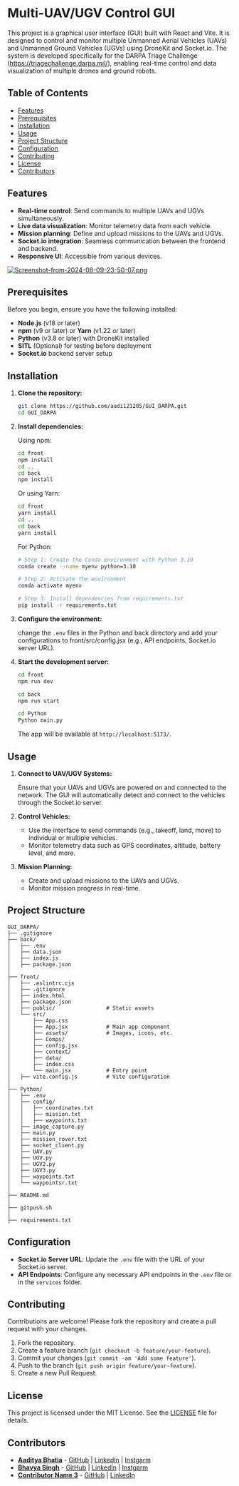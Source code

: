 # Multi-UAV/UGV Control GUI

This project is a graphical user interface (GUI) built with React and Vite. It is designed to control and monitor multiple Unmanned Aerial Vehicles (UAVs) and Unmanned Ground Vehicles (UGVs) using DroneKit and Socket.io. The system is developed specifically for the DARPA Triage Challenge (https://triagechallenge.darpa.mil/), enabling real-time control and data visualization of multiple drones and ground robots.

## Table of Contents

- [Features](#features)
- [Prerequisites](#prerequisites)
- [Installation](#installation)
- [Usage](#usage)
- [Project Structure](#project-structure)
- [Configuration](#configuration)
- [Contributing](#contributing)
- [License](#license)
- [Contributors](#contributors)

## Features

- **Real-time control**: Send commands to multiple UAVs and UGVs simultaneously.
- **Live data visualization**: Monitor telemetry data from each vehicle.
- **Mission planning**: Define and upload missions to the UAVs and UGVs.
- **Socket.io integration**: Seamless communication between the frontend and backend.
- **Responsive UI**: Accessible from various devices.

[![Screenshot-from-2024-08-09-23-50-07.png](https://i.postimg.cc/MHSQjK8R/Screenshot-from-2024-08-09-23-50-07.png)](https://postimg.cc/9RLM620F)
## Prerequisites

Before you begin, ensure you have the following installed:

- **Node.js** (v18 or later)
- **npm** (v9 or later) or **Yarn** (v1.22 or later)
- **Python** (v3.8 or later) with DroneKit installed
- **SITL** (Optional) for testing before deployment
- **Socket.io** backend server setup

## Installation

1. **Clone the repository:**

   ```bash
   git clone https://github.com/aadi121205/GUI_DARPA.git
   cd GUI_DARPA
   ```

2. **Install dependencies:**

   Using npm:

   ```bash
   cd front
   npm install
   cd ..
   cd back
   npm install
   ```

   Or using Yarn:

   ```bash
   cd front
   yarn install
   cd ..
   cd back
   yarn install
   ```

   For Python:

   ```bash
   # Step 1: Create the Conda environment with Python 3.10
   conda create --name myenv python=3.10

   # Step 2: Activate the environment
   conda activate myenv

   # Step 3: Install dependencies from requirements.txt
   pip install -r requirements.txt

   ```

3. **Configure the environment:**

   change the `.env` files in the Python and back directory and add your configurations to front/src/config.jsx (e.g., API endpoints, Socket.io server URL).

4. **Start the development server:**

   ```bash
   cd front
   npm run dev
   ```

   ```bash
   cd back
   npm run start
   ```

   ```bash
   cd Python
   Python main.py
   ```

   The app will be available at `http://localhost:5173/`.

## Usage

1. **Connect to UAV/UGV Systems:**

   Ensure that your UAVs and UGVs are powered on and connected to the network. The GUI will automatically detect and connect to the vehicles through the Socket.io server.

2. **Control Vehicles:**

   - Use the interface to send commands (e.g., takeoff, land, move) to individual or multiple vehicles.
   - Monitor telemetry data such as GPS coordinates, altitude, battery level, and more.

3. **Mission Planning:**

   - Create and upload missions to the UAVs and UGVs.
   - Monitor mission progress in real-time.

## Project Structure

```plaintext
GUI_DARPA/
├── .gitignore
├── back/
│   ├── .env
│   ├── data.json
│   ├── index.js
│   ├── package.json
│
├── front/
│   ├── .eslintrc.cjs
│   ├── .gitignore
│   ├── index.html
│   ├── package.json
│   ├── public/                # Static assets
│   └── src/
│       ├── App.css
│       ├── App.jsx            # Main app component
│       ├── assets/            # Images, icons, etc.
│       ├── Comps/
│       ├── config.jsx
│       ├── context/
│       ├── data/
│       ├── index.css
│       └── main.jsx           # Entry point
│   ├── vite.config.js         # Vite configuration
│
├── Python/
│   ├── .env
│   ├── config/
│   │   ├── coordinates.txt
│   │   ├── mission.txt
│   │   ├── waypoints.txt
│   ├── image_capture.py
│   ├── main.py
│   ├── mission_rover.txt
│   ├── socket_client.py
│   ├── UAV.py
│   ├── UGV.py
│   ├── UGV2.py
│   ├── UGV3.py
│   ├── waypoints.txt
│   └── waypointsr.txt
│
├── README.md
│
├── gitpush.sh
│
├── requirements.txt
```
## Configuration

- **Socket.io Server URL**: Update the `.env` file with the URL of your Socket.io server.
- **API Endpoints**: Configure any necessary API endpoints in the `.env` file or in the `services` folder.


## Contributing

Contributions are welcome! Please fork the repository and create a pull request with your changes.

1. Fork the repository.
2. Create a feature branch (`git checkout -b feature/your-feature`).
3. Commit your changes (`git commit -am 'Add some feature'`).
4. Push to the branch (`git push origin feature/your-feature`).
5. Create a new Pull Request.

## License

This project is licensed under the MIT License. See the [LICENSE](LICENSE) file for details.

## Contributors

- **[Aaditya Bhatia](https://github.com/aadi121205)** - [GitHub](https://github.com/aadi121205) | [LinkedIn](https://www.linkedin.com/in/aaditya-bhatia-170b76187/) | [Instgarm](https://www.instagram.com/aaadi_b/)
- **[Bhavya Singh](https://github.com/Bhavya092003)** - [GitHub](https://github.com/Bhavya092003) | [LinkedIn](https://www.linkedin.com/in/bhavya-singh-5732b6250/) | [Instgarm](https://www.instagram.com/bhavyasingh_404) 
- **[Contributor Name 3](https://github.com/username3)** - [GitHub](https://github.com/username3) | [LinkedIn](https://www.linkedin.com/in/username3)

